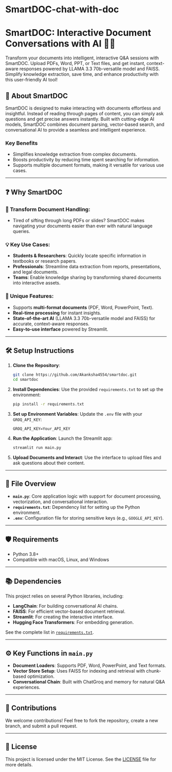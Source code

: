 # SmartDOC-chat-with-doc
# SmartDOC: Interactive Document Conversations with AI 📄💬
Transform your documents into intelligent, interactive Q&amp;A sessions with SmartDOC. Upload PDFs, Word, PPT, or Text files, and get instant, context-aware responses powered by LLAMA 3.3 70b-versatile model and FAISS. Simplify knowledge extraction, save time, and enhance productivity with this user-friendly AI tool!

## 📖 About SmartDOC

SmartDOC is designed to make interacting with documents effortless and insightful. Instead of reading through pages of content, you can simply ask questions and get precise answers instantly. Built with cutting-edge AI models, SmartDOC combines document parsing, vector-based search, and conversational AI to provide a seamless and intelligent experience.

### Key Benefits
- Simplifies knowledge extraction from complex documents.
- Boosts productivity by reducing time spent searching for information.
- Supports multiple document formats, making it versatile for various use cases.

---

## ❓ Why SmartDOC

### 🚀 Transform Document Handling:
- Tired of sifting through long PDFs or slides? SmartDOC makes navigating your documents easier than ever with natural language queries.

### 💡 Key Use Cases:
- **Students & Researchers**: Quickly locate specific information in textbooks or research papers.
- **Professionals**: Streamline data extraction from reports, presentations, and legal documents.
- **Teams**: Enable knowledge sharing by transforming shared documents into interactive assets.

### 🌟 Unique Features:
- Supports **multi-format documents** (PDF, Word, PowerPoint, Text).
- **Real-time processing** for instant insights.
- **State-of-the-art AI** (LLAMA 3.3 70b-versatile model and FAISS) for accurate, context-aware responses.
- **Easy-to-use interface** powered by Streamlit.

---

## 🛠️ Setup Instructions

1. **Clone the Repository**:
   ```bash
   git clone https://github.com/Akanksha4554/smartdoc.git
   cd smartdoc
   ```

2. **Install Dependencies**:
   Use the provided `requirements.txt` to set up the environment:
   ```bash
   pip install -r requirements.txt
   ```

3. **Set up Environment Variables**:
   Update the `.env` file with your `GROQ_API_KEY`:
   ```plaintext
   GROQ_API_KEY=Your_API_KEY
   ```

4. **Run the Application**:
   Launch the Streamlit app:
   ```bash
   streamlit run main.py
   ```

5. **Upload Documents and Interact**:
   Use the interface to upload files and ask questions about their content.

---

## 📁 File Overview

- **`main.py`**: Core application logic with support for document processing, vectorization, and conversational interaction.
- **`requirements.txt`**: Dependency list for setting up the Python environment.
- **`.env`**: Configuration file for storing sensitive keys (e.g., `GOOGLE_API_KEY`).

---

## 🛡️ Requirements

- Python 3.8+
- Compatible with macOS, Linux, and Windows

---

## 📚 Dependencies

This project relies on several Python libraries, including:
- **LangChain**: For building conversational AI chains.
- **FAISS**: For efficient vector-based document retrieval.
- **Streamlit**: For creating the interactive interface.
- **Hugging Face Transformers**: For embedding generation.

See the complete list in [`requirements.txt`](requirements.txt).

---

## ⚙️ Key Functions in `main.py`

- **Document Loaders**:
  Supports PDF, Word, PowerPoint, and Text formats.
- **Vector Store Setup**:
  Uses FAISS for indexing and retrieval with chunk-based optimization.
- **Conversational Chain**:
  Built with ChatGroq and memory for natural Q&A experiences.

---

## 🤝 Contributions

We welcome contributions! Feel free to fork the repository, create a new branch, and submit a pull request.

---

## 📜 License

This project is licensed under the MIT License. See the [LICENSE](LICENSE) file for more details.

```
